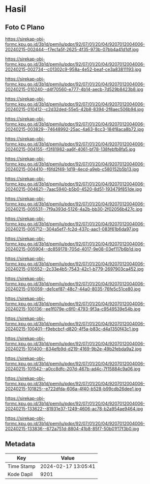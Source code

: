 # Hasil

## Foto C Plano

https://sirekap-obj-formc.kpu.go.id/3b1d/pemilu/pdpr/92/07/01/20/04/9207012004006-20240215-002444--f7ec1a5f-2625-4f35-973b-07bb4a41d1df.jpg

https://sirekap-obj-formc.kpu.go.id/3b1d/pemilu/pdpr/92/07/01/20/04/9207012004006-20240215-002734--c01302c9-958a-4e52-beaf-ce3a83811193.jpg

https://sirekap-obj-formc.kpu.go.id/3b1d/pemilu/pdpr/92/07/01/20/04/9207012004006-20240215-010240--d4f70560-e777-4b14-aecb-7d529b8423b8.jpg

https://sirekap-obj-formc.kpu.go.id/3b1d/pemilu/pdpr/92/07/01/20/04/9207012004006-20240215-010412--c2d32ded-55e5-42b8-8394-2f8aec506b94.jpg

https://sirekap-obj-formc.kpu.go.id/3b1d/pemilu/pdpr/92/07/01/20/04/9207012004006-20240215-003829--74648992-25ac-4a63-8cc3-184f8aca8b72.jpg

https://sirekap-obj-formc.kpu.go.id/3b1d/pemilu/pdpr/92/07/01/20/04/9207012004006-20240215-004155--f3f81982-aa6f-4061-bf78-138febfb8fa5.jpg

https://sirekap-obj-formc.kpu.go.id/3b1d/pemilu/pdpr/92/07/01/20/04/9207012004006-20240215-004410--f6fd2f49-1d19-4ecd-a9eb-c580152b5b13.jpg

https://sirekap-obj-formc.kpu.go.id/3b1d/pemilu/pdpr/92/07/01/20/04/9207012004006-20240215-004621--7aac5940-b5b0-4520-8d51-193479f851de.jpg

https://sirekap-obj-formc.kpu.go.id/3b1d/pemilu/pdpr/92/07/01/20/04/9207012004006-20240215-005531--7f9a393d-5126-4a2b-bb30-2f02056b427c.jpg

https://sirekap-obj-formc.kpu.go.id/3b1d/pemilu/pdpr/92/07/01/20/04/9207012004006-20240215-005712--304a5ef7-fc2d-437c-aac1-083f61b6da97.jpg

https://sirekap-obj-formc.kpu.go.id/3b1d/pemilu/pdpr/92/07/01/20/04/9207012004006-20240215-005904--dc859178-705d-4017-9e08-03ef117b6b1d.jpg

https://sirekap-obj-formc.kpu.go.id/3b1d/pemilu/pdpr/92/07/01/20/04/9207012004006-20240215-010552--2c33e4b5-7543-42c1-b779-2697903ca452.jpg

https://sirekap-obj-formc.kpu.go.id/3b1d/pemilu/pdpr/92/07/01/20/04/9207012004006-20240215-010059--de1cef87-48c7-44a0-8035-76fe5c51ce80.jpg

https://sirekap-obj-formc.kpu.go.id/3b1d/pemilu/pdpr/92/07/01/20/04/9207012004006-20240215-100136--ee1f079e-c6f0-4793-9f3a-c9549539e54b.jpg

https://sirekap-obj-formc.kpu.go.id/3b1d/pemilu/pdpr/92/07/01/20/04/9207012004006-20240215-100401--f9ebcbcf-d820-4f5a-b83c-d4a1350f43c1.jpg

https://sirekap-obj-formc.kpu.go.id/3b1d/pemilu/pdpr/92/07/01/20/04/9207012004006-20240215-101400--834efb9d-d219-4169-9b2e-49b2febda9a2.jpg

https://sirekap-obj-formc.kpu.go.id/3b1d/pemilu/pdpr/92/07/01/20/04/9207012004006-20240215-101542--a0cc8dfc-207d-467b-ad4c-7f15884c9a06.jpg

https://sirekap-obj-formc.kpu.go.id/3b1d/pemilu/pdpr/92/07/01/20/04/9207012004006-20240215-101825--e722dfda-606a-4f40-b528-b99cdb26dee1.jpg

https://sirekap-obj-formc.kpu.go.id/3b1d/pemilu/pdpr/92/07/01/20/04/9207012004006-20240215-133622--81931e37-1249-4606-ac78-b2a954ae9464.jpg

https://sirekap-obj-formc.kpu.go.id/3b1d/pemilu/pdpr/92/07/01/20/04/9207012004006-20240215-133836--672a751d-8804-41b8-85f7-50b01f17f3b0.jpg


## Metadata

| Key        | Value               |
| ---------- | ------------------- |
| Time Stamp | 2024-02-17 13:05:41 |
| Kode Dapil | 9201                |



